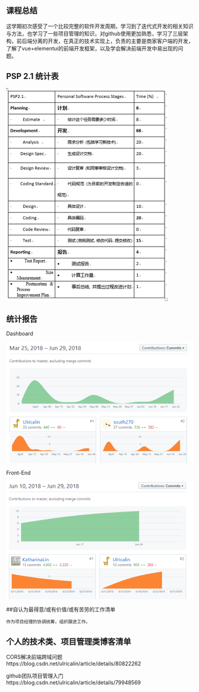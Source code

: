 ## 课程总结
这学期初次感受了一个比较完整的软件开发周期，学习到了迭代式开发的相关知识与方法，也学习了一些项目管理的知识，对github使用更加熟悉，学习了三层架构，前后端分离的开发，在真正的技术实现上，负责的主要是商家客户端的开发，了解了vue+elementui的前端开发框架，以及学会解决前端开发中易出现的问题。

## PSP 2.1 统计表

![这里写图片描述](https://github.com/Ulricalin/hello-world/blob/master/photo/3.PNG)


## 统计报告

Dashboard

![这里写图片描述](https://github.com/Ulricalin/hello-world/blob/master/photo/1.png)

Front-End

![这里写图片描述](https://github.com/Ulricalin/hello-world/blob/master/photo/2.png)

##自认为最得意/或有价值/或有苦劳的工作清单

	作为项目经理的协调统筹，组织跟进工作。

## 个人的技术类、项目管理类博客清单

CORS解决前端跨域问题https://blog.csdn.net/ulricalin/article/details/80822262

github团队项目管理入门https://blog.csdn.net/ulricalin/article/details/79948569
